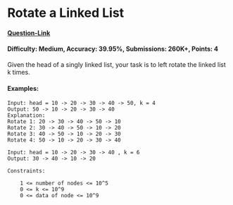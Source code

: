 # Rotate a Linked List
#### [Question-Link](https://www.geeksforgeeks.org/problems/rotate-a-linked-list/1)
#### Difficulty: Medium, Accuracy: 39.95%, Submissions: 260K+, Points: 4

Given the head of a singly linked list, your task is to left rotate the linked list k times.

#### Examples:
```
Input: head = 10 -> 20 -> 30 -> 40 -> 50, k = 4
Output: 50 -> 10 -> 20 -> 30 -> 40
Explanation:
Rotate 1: 20 -> 30 -> 40 -> 50 -> 10
Rotate 2: 30 -> 40 -> 50 -> 10 -> 20
Rotate 3: 40 -> 50 -> 10 -> 20 -> 30
Rotate 4: 50 -> 10 -> 20 -> 30 -> 40
```
```
Input: head = 10 -> 20 -> 30 -> 40 , k = 6
Output: 30 -> 40 -> 10 -> 20 
```
```
Constraints:

    1 <= number of nodes <= 10^5
    0 <= k <= 10^9
    0 <= data of node <= 10^9

```
